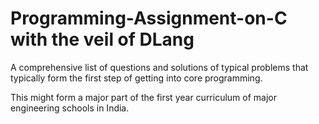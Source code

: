 # Programming-Assignment-on-C with the veil of DLang
A comprehensive list of questions and solutions of typical problems that typically form the first step of getting into core programming.

This might form a major part of the first year curriculum of major engineering schools in India.                              
